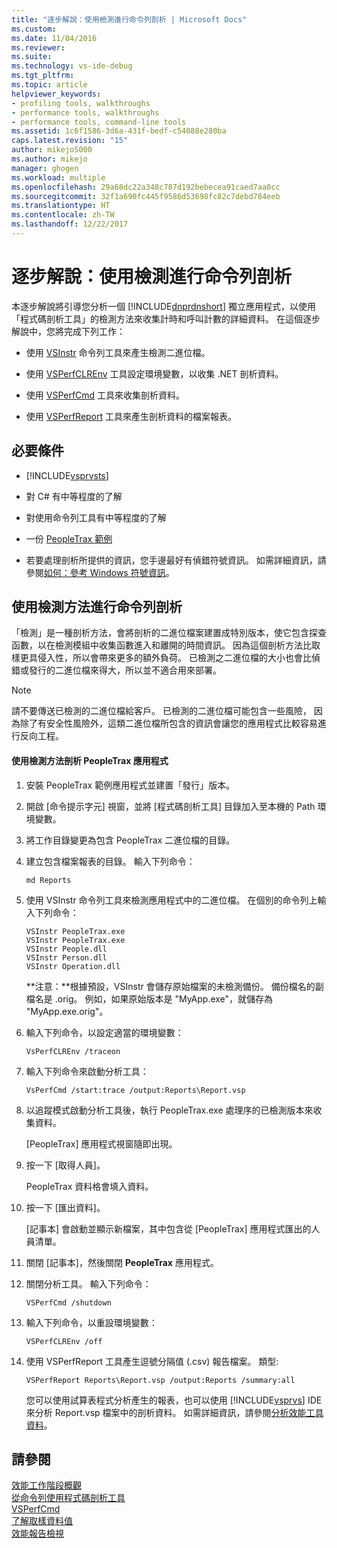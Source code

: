 ```yaml
---
title: "逐步解說：使用檢測進行命令列剖析 | Microsoft Docs"
ms.custom: 
ms.date: 11/04/2016
ms.reviewer: 
ms.suite: 
ms.technology: vs-ide-debug
ms.tgt_pltfrm: 
ms.topic: article
helpviewer_keywords:
- profiling tools, walkthroughs
- performance tools, walkthroughs
- performance tools, command-line tools
ms.assetid: 1c6f1586-3d6a-431f-bedf-c54088e280ba
caps.latest.revision: "15"
author: mikejo5000
ms.author: mikejo
manager: ghogen
ms.workload: multiple
ms.openlocfilehash: 29a68dc22a348c787d192bebecea91caed7aa0cc
ms.sourcegitcommit: 32f1a690fc445f9586d53698fc82c7debd784eeb
ms.translationtype: HT
ms.contentlocale: zh-TW
ms.lasthandoff: 12/22/2017
---
```

# <a name="walkthrough-command-line-profiling-using-instrumentation"></a>逐步解說：使用檢測進行命令列剖析
本逐步解說將引導您分析一個 [!INCLUDE[dnprdnshort](../code-quality/includes/dnprdnshort_md.md)] 獨立應用程式，以使用「程式碼剖析工具」的檢測方法來收集計時和呼叫計數的詳細資料。 在這個逐步解說中，您將完成下列工作：  
  
-   使用 [VSInstr](../profiling/vsinstr.md) 命令列工具來產生檢測二進位檔。  
  
-   使用 [VSPerfCLREnv](../profiling/vsperfclrenv.md) 工具設定環境變數，以收集 .NET 剖析資料。  
  
-   使用 [VSPerfCmd](../profiling/vsperfcmd.md) 工具來收集剖析資料。  
  
-   使用 [VSPerfReport](../profiling/vsperfreport.md) 工具來產生剖析資料的檔案報表。  
  
## <a name="prerequisites"></a>必要條件  
  
-   [!INCLUDE[vsprvsts](../code-quality/includes/vsprvsts_md.md)]  
  
-   對 C# 有中等程度的了解  
  
-   對使用命令列工具有中等程度的了解  
  
-   一份 [PeopleTrax 範例](../profiling/peopletrax-sample-profiling-tools.md)  
  
-   若要處理剖析所提供的資訊，您手邊最好有偵錯符號資訊。 如需詳細資訊，請參閱[如何：參考 Windows 符號資訊](../profiling/how-to-reference-windows-symbol-information.md)。  
  
## <a name="command-line-profiling-using-the-instrumentation-method"></a>使用檢測方法進行命令列剖析  
 「檢測」是一種剖析方法，會將剖析的二進位檔案建置成特別版本，使它包含探查函數，以在檢測模組中收集函數進入和離開的時間資訊。 因為這個剖析方法比取樣更具侵入性，所以會帶來更多的額外負荷。 已檢測之二進位檔的大小也會比偵錯或發行的二進位檔來得大，所以並不適合用來部署。  
  
> [!NOTE]
>  請不要傳送已檢測的二進位檔給客戶。 已檢測的二進位檔可能包含一些風險， 因為除了有安全性風險外，這類二進位檔所包含的資訊會讓您的應用程式比較容易進行反向工程。  
  
#### <a name="to-profile-the-peopletrax-application-by-using-the-instrumentation-method"></a>使用檢測方法剖析 PeopleTrax 應用程式  
  
1.  安裝 PeopleTrax 範例應用程式並建置「發行」版本。  
  
2.  開啟 [命令提示字元] 視窗，並將 [程式碼剖析工具] 目錄加入至本機的 Path 環境變數。  
  
3.  將工作目錄變更為包含 PeopleTrax 二進位檔的目錄。  
  
4.  建立包含檔案報表的目錄。 輸入下列命令：  
  
    ```  
    md Reports  
    ```  
  
5.  使用 VSInstr 命令列工具來檢測應用程式中的二進位檔。 在個別的命令列上輸入下列命令：  
  
    ```  
    VSInstr PeopleTrax.exe  
    VSInstr PeopleTrax.exe  
    VSInstr People.dll  
    VSInstr Person.dll  
    VSInstr Operation.dll  
    ```  
  
     **注意：**根據預設，VSInstr 會儲存原始檔案的未檢測備份。 備份檔名的副檔名是 .orig。 例如，如果原始版本是 "MyApp.exe"，就儲存為 "MyApp.exe.orig"。  
  
6.  輸入下列命令，以設定適當的環境變數：  
  
    ```  
    VsPerfCLREnv /traceon  
    ```  
  
7.  輸入下列命令來啟動分析工具：  
  
    ```  
    VsPerfCmd /start:trace /output:Reports\Report.vsp  
    ```  
  
8.  以追蹤模式啟動分析工具後，執行 PeopleTrax.exe 處理序的已檢測版本來收集資料。  
  
     [PeopleTrax] 應用程式視窗隨即出現。  
  
9. 按一下 [取得人員]。  
  
     PeopleTrax 資料格會填入資料。  
  
10. 按一下 [匯出資料]。  
  
     [記事本] 會啟動並顯示新檔案，其中包含從 [PeopleTrax] 應用程式匯出的人員清單。  
  
11. 關閉 [記事本]，然後關閉 **PeopleTrax** 應用程式。  
  
12. 關閉分析工具。 輸入下列命令：  
  
    ```  
    VSPerfCmd /shutdown  
    ```  
  
13. 輸入下列命令，以重設環境變數：  
  
    ```  
    VSPerfCLREnv /off  
    ```  
  
14. 使用 VSPerfReport 工具產生逗號分隔值 (.csv) 報告檔案。 類型:  
  
    ```  
    VSPerfReport Reports\Report.vsp /output:Reports /summary:all  
    ```  
  
     您可以使用試算表程式分析產生的報表，也可以使用 [!INCLUDE[vsprvs](../code-quality/includes/vsprvs_md.md)] IDE 來分析 Report.vsp 檔案中的剖析資料。 如需詳細資訊，請參閱[分析效能工具資料](../profiling/analyzing-performance-tools-data.md)。  
  
## <a name="see-also"></a>請參閱  
 [效能工作階段概觀](../profiling/performance-session-overview.md)   
 [從命令列使用程式碼剖析工具](../profiling/using-the-profiling-tools-from-the-command-line.md)   
 [VSPerfCmd](../profiling/vsperfcmd.md)   
 [了解取樣資料值](../profiling/understanding-sampling-data-values.md)   
 [效能報告檢視](../profiling/performance-report-views.md)